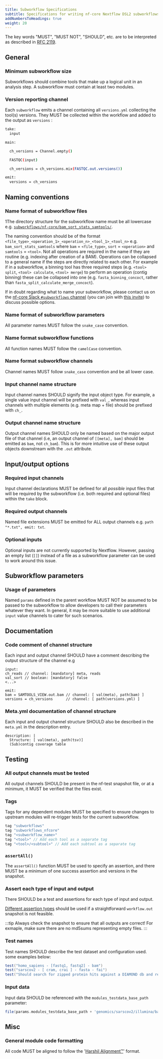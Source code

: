 ```yaml
---
title: Subworkflow Specifications
subtitle: Specifications for writing nf-core Nextflow DSL2 subworkflows
addNumbersToHeadings: true
weight: 20
---
```


The key words "MUST", "MUST NOT", "SHOULD", etc. are to be interpreted as described in [RFC 2119](https://tools.ietf.org/html/rfc2119).

## General

### Minimum subworkflow size

Subworkflows should combine tools that make up a logical unit in an analysis step.
A subworkflow must contain at least two modules.

### Version reporting channel

Each `subworkflow` emits a channel containing all `versions.yml` collecting the tool(s) versions.
They MUST be collected within the workflow and added to the output as `versions` :

```bash
take:
  input

main:

  ch_versions = Channel.empty()

  FASTQC(input)

  ch_versions = ch_versions.mix(FASTQC.out.versions())

emit:
  versions = ch_versions
```

## Naming conventions

### Name format of subworkflow files

1The directory structure for the subworkflow name must be all lowercase e.g. [`subworkflows/nf-core/bam_sort_stats_samtools/`](https://github.com/nf-core/modules/tree/master/subworkflows/nf-core/bam_sort_stats_samtools/).

The naming convention should be of the format `<file_type>_<operation_1>_<operation_n>_<tool_1>_<tool_n>` e.g. `bam_sort_stats_samtools` where `bam` = `<file_type>`, `sort` = `<operation>` and `samtools` = `<tool>`.
Not all operations are required in the name if they are routine (e.g. indexing after creation of a BAM). Operations can be collapsed to a general name if the steps are directly related to each other.
For example if in a subworkflow, a binning tool has three required steps (e.g. `<tool> split`, `<tool> calculate`, `<tool> merge`) to perform an operation (contig binning) these can be collapsed into one (e.g. `fasta_binning_concoct`, rather than `fasta_split_calculate_merge_concoct`).

If in doubt regarding what to name your subworkflow, please contact us on the [nf-core Slack `#subworkflows` channel](https://nfcore.slack.com/channels/subworkflows) (you can join with [this invite](https://nf-co.re/join/slack)) to discuss possible options.

### Name format of subworkflow parameters

All parameter names MUST follow the `snake_case` convention.

### Name format subworkflow functions

All function names MUST follow the `camelCase` convention.

### Name format subworkflow channels

Channel names MUST follow `snake_case` convention and be all lower case.

### Input channel name structure

Input channel names SHOULD signify the input object type.
For example, a single value input channel will be prefixed with `val_`, whereas input channels with multiple elements (e.g. meta map + file) should be prefixed with `ch_`.

### Output channel name structure

Output channel names SHOULD only be named based on the major output file of that channel (i.e, an output channel of `[[meta], bam]` should be emitted as `bam`, not `ch_bam`).
This is for more intuitive use of these output objects downstream with the `.out` attribute.

## Input/output options

### Required input channels

Input channel declarations MUST be defined for all _possible_ input files that will be required by the subworkflow (i.e. both required and optional files) within the `take` block.

### Required output channels

Named file extensions MUST be emitted for ALL output channels e.g. `path "*.txt", emit: txt`.

### Optional inputs

Optional inputs are not currently supported by Nextflow.
However, passing an empty list (`[]`) instead of a file as a subworkflow parameter can be used to work around this issue.

## Subworkflow parameters

### Usage of parameters

Named `params` defined in the parent workflow MUST NOT be assumed to be passed to the subworkflow to allow developers to call their parameters whatever they want.
In general, it may be more suitable to use additional `input` value channels to cater for such scenarios.

## Documentation

### Code comment of channel structure

Each input and output channel SHOULD have a comment describing the output structure of the channel e.g

```nextflow
input:
ch_reads // channel: [mandatory] meta, reads
val_sort // boolean: [mandatory] false
<...>

emit:
bam = SAMTOOLS_VIEW.out.bam // channel: [ val(meta), path(bam) ]
versions = ch_versions      // channel: [ path(versions.yml) ]
```

### Meta.yml documentation of channel structure

Each input and output channel structure SHOULD also be described in the `meta.yml` in the description entry.

```text
description: |
  Structure: [ val(meta), path(tsv)]
  (Sub)contig coverage table
```

## Testing

### All output channels must be tested

All output channels SHOULD be present in the nf-test snapshot file, or at a minimum, it MUST be verified that the files exist.

### Tags

Tags for any dependent modules MUST be specified to ensure changes to upstream modules will re-trigger tests for the current subworkflow.

```groovy
tag "subworkflows"
tag "subworkflows_nfcore"
tag "<subworkflow_name>"
tag "<tool>" // Add each tool as a separate tag
tag "<tool>/<subtool>" // Add each subtool as a separate tag
```

### `assertAll()`

The `assertAll()` function MUST be used to specify an assertion, and there MUST be a minimum of one success assertion and versions in the snapshot.

### Assert each type of input and output

There SHOULD be a test and assertions for each type of input and output.

[Different assertion types](https://nf-co.re/docs/contributing/tutorials/nf-test_assertions) should be used if a straightforward `workflow.out` snapshot is not feasible.

:::tip
Always check the snapshot to ensure that all outputs are correct!
For exmaple, make sure there are no md5sums representing empty files.
:::

### Test names

Test names SHOULD describe the test dataset and configuration used. some examples below:

```groovy
test("homo_sapiens - [fastq1, fastq2] - bam")
test("sarscov2 - [ cram, crai ] - fasta - fai")
test("Should search for zipped protein hits against a DIAMOND db and return a tab separated output file of hits")
```

### Input data

Input data SHOULD be referenced with the `modules_testdata_base_path` parameter:

```groovy
file(params.modules_testdata_base_path + 'genomics/sarscov2/illumina/bam/test.paired_end.sorted.bam', checkIfExists: true)
```

## Misc

### General module code formatting

All code MUST be aligned to follow the '[Harshil Alignment™️](#what-is-the-harshil-alignment)' format.
